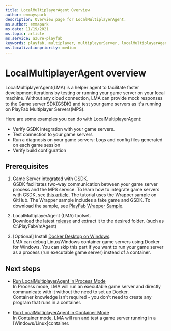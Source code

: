 ```yaml
---
title: LocalMultiplayerAgent Overview
author: emmayspark
description: Overview page for LocalMultiplayerAgent.
ms.author: emmapark
ms.date: 11/19/2021
ms.topic: article
ms.service: azure-playfab
keywords: playfab, multiplayer, multiplayerServer, localMultiplayerAgent, MPS Agent, MPS Samples
ms.localizationpriority: medium
---
```


# LocalMultiplayerAgent overview

LocalMultiplayerAgent(LMA) is a helper agent to facilitate faster development iterations by testing or running your game server on your local machine. Without any cloud connection, LMA can provide mock responses to the Game server SDK(GSDK) and test your game servers as it's running on PlayFab Multiplayer Servers(MPS). 

Here are some examples you can do with LocalMultiplayerAgent:
 - Verify GSDK integration with your game servers.
 - Test connection to your game servers
 - Run a diagnosis on your game servers: Logs and config files generated on each game session
 - Verify build configuration

## Prerequisites

1.  Game Server integrated with GSDK.  
GSDK facilitates two-way communication between your game server process and the MPS service. To learn how to integrate game servers with GSDK, see [this article](../integrating-game-servers-with-gsdk.md). 
The tutorial uses the Wrapper sample on GitHub. The Wrapper sample includes a fake game and GSDK. 
To download the sample, see [PlayFab Wrapper Sample](https://github.com/PlayFab/MpsSamples/tree/main/wrappingGsdk).
  
2.  LocalMultiplayerAgent (LMA) toolset.  
Download the latest [release](https://github.com/PlayFab/MpsAgent/releases) and extract it to the desired folder. (such as C:\PlayFabVmAgent)  

3.  [Optional] Install [Docker Desktop on Windows](https://docs.docker.com/docker-for-windows/install/).  
LMA can debug Linux/Windows container game servers using Docker for Windows.
You can skip this part if you want to run your game server as a process (run executable game server) instead of a container. 

## Next steps

- [Run LocalMultiplayerAgent in Process Mode](run-process-based-gameserver.md)  
  In Process mode, LMA will run an executable game server and directly communicate with it without the need to set up Docker.  
  Container knowledge isn't required - you don't need to create any program that runs in a container. 

- [Run LocalMultiplayerAgent in Container Mode](run-container-gameserver.md)  
  In Container mode, LMA will run and test a game server running in a [Windows/Linux]container.

  

